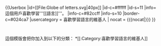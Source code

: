 {{Userbox
  |id=[[File:Globe of letters.svg|40px]]
  |id-c=#ffffff
  |id-s=11
  |info=這個用戶喜歡學習'''[[語言]]'''。
  |info-c=#82ccff
  |info-s=10
  |border-c=#024ca7
  |usercategory = 喜歡學習語言的維基人
  | nocat = {{{nocat|}}}
}}<noinclude>
<p style="clear: both; padding-top: 2em">
這個模版會把你加入到以下的分類：
*[[:Category:喜歡學習語言的維基人]]
</p>
</noinclude>